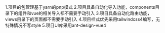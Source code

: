 1.项目的包管理基于yarn的pnp模式
2.项目具备自动化导入功能，components目录下的组件和vue的相关导入都不需要手动引入
3.项目具备自动化路由功能，views目录下的页面都不需要手动引入
4.项目样式优先采用tailwindcss4编写，无特殊情况不写style
5.项目UI库采用ant-design-vue4
